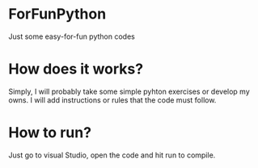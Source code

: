 # ForFunPython
Just some easy-for-fun python codes

# How does it works?
Simply, I will probably take some simple pyhton exercises or develop my owns. I will add instructions or rules that the code must follow.

# How to run?
Just go to visual Studio, open the code and hit run to compile.
